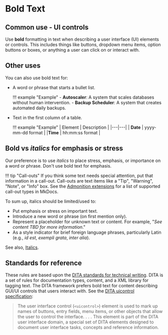 # Bold Text

## Common use - UI controls

Use **bold** formatting in text when describing a user interface (UI) elements or controls. This includes things like buttons, dropdown menu items, option buttons or boxes, or anything a user can click on or interact with.

## Other uses

You can also use bold text for:

- A word or phrase that starts a bullet list.

    !!! example "Example"
        - **Autoscaler**: A system that scales databases without human intervention.
        - **Backup Scheduler**: A system that creates automated daily backups. 

- Text in the first column of a table.

    !!! example "Example"
        | Element | Description |
        |---|---|
        | **Date** | yyyy-mm-dd format |
        |**Time** | hh\:mm:ss format |

## **Bold** vs _italics_ for emphasis or stress

Our preference is to use _italics_ to place stress, emphasis, or importance on a word or phrase. Don't use bold text for emphasis. 

!!! tip "Call-outs"
    If you think some text needs special attention, put that information in a call-out. Call-outs are text items like a "Tip", "Warning", "Note", or "Info" box. See the [Admonition extensions](https://squidfunk.github.io/mkdocs-material/reference/admonitions/#supported-types) for a list of supported call-out  types in MkDocs.

To sum up, italics should be limited/used to:

- Put emphasis or stress on important text.
- Introduce a new word or phrase (on first mention only).
- Represent a placeholder for unknown text or content. For example, "_See content TBD for more information_."
- As a style indicator for brief foreign language phrases, particularly Latin (e.g., _id est_, _exempli grata_, _inter alia_).

See also, [Italics](style_italics.md).

## Standards for reference

 These rules are based upon the [DITA standards for technical writing](https://www.xml.com/articles/2017/01/19/what-dita/). DITA is a set of rules for documentation types, content, and a XML library for tagging text. The DITA framework prefers bold text for content describing GUI/UI controls that users interact with. See the [DITA uicontrol specification](https://docs.oasis-open.org/dita/v1.2/os/spec/langref/uicontrol.html):

 >The user interface control (`<uicontrol>`) element is used to mark up names of buttons, entry fields, menu items, or other objects that allow the user to control the interface. . . . This element is part of the DITA user interface domain, a special set of DITA elements designed to document user interface tasks, concepts and reference information.

<!-- comment change to test a build -->
